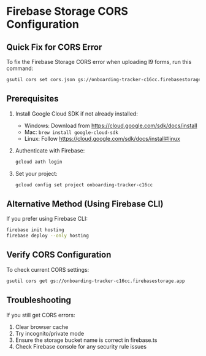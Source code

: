 # Firebase Storage CORS Configuration

## Quick Fix for CORS Error

To fix the Firebase Storage CORS error when uploading I9 forms, run this command:

```bash
gsutil cors set cors.json gs://onboarding-tracker-c16cc.firebasestorage.app
```

## Prerequisites

1. Install Google Cloud SDK if not already installed:
   - Windows: Download from https://cloud.google.com/sdk/docs/install
   - Mac: `brew install google-cloud-sdk`
   - Linux: Follow https://cloud.google.com/sdk/docs/install#linux

2. Authenticate with Firebase:
   ```bash
   gcloud auth login
   ```

3. Set your project:
   ```bash
   gcloud config set project onboarding-tracker-c16cc
   ```

## Alternative Method (Using Firebase CLI)

If you prefer using Firebase CLI:

```bash
firebase init hosting
firebase deploy --only hosting
```

## Verify CORS Configuration

To check current CORS settings:
```bash
gsutil cors get gs://onboarding-tracker-c16cc.firebasestorage.app
```

## Troubleshooting

If you still get CORS errors:
1. Clear browser cache
2. Try incognito/private mode
3. Ensure the storage bucket name is correct in firebase.ts
4. Check Firebase console for any security rule issues 